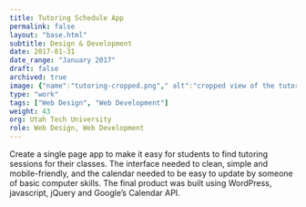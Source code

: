 ```yaml
---
title: Tutoring Schedule App
permalink: false
layout: "base.html"
subtitle: Design & Development
date: 2017-01-31
date_range: "January 2017"
draft: false
archived: true
image: {"name":"tutoring-cropped.png"," alt":"cropped view of the tutoring calendar/schedule page"}
type: "work"
tags: ["Web Design", "Web Development"]
weight: 43
org: Utah Tech University
role: Web Design, Web Development
---
```

Create a single page app to make it easy for students to find tutoring sessions for their classes. The interface needed to clean, simple and mobile-friendly, and the calendar needed to be easy to update by someone of basic computer skills. The final product was built using WordPress,  javascript, jQuery and Google’s Calendar API.